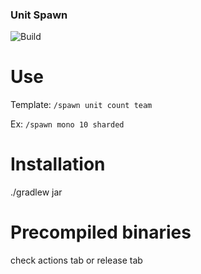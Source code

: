 ### Unit Spawn
![Build](https://github.com/Volas171/UnitSpawn/workflows/Build/badge.svg)
# Use

Template: `/spawn unit count team`

Ex: `/spawn mono 10 sharded`

# Installation
./gradlew jar 

# Precompiled binaries 

check actions tab or release tab

